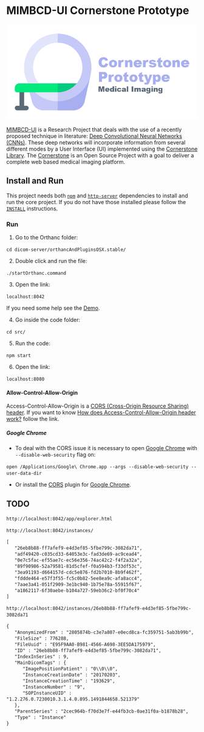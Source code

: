 # MIMBCD-UI Cornerstone Prototype

<img src="assets/banner.png"/>

[MIMBCD-UI](https://mimbcd-ui.github.io/) is a Research Project that deals with the use of a recently proposed technique in literature: [Deep Convolutional Neural Networks (CNNs)](https://en.wikipedia.org/wiki/Convolutional_neural_network). These deep networks will incorporate information from several different modes by a User Interface (UI) implemented using the [Cornerstone Library](https://github.com/chafey/cornerstone). The [Cornerstone](https://github.com/chafey/cornerstone) is an Open Source Project with a goal to deliver a complete web based medical imaging platform.

## Install and Run

This project needs both [`npm`](https://www.npmjs.com/) and [`http-server`](https://github.com/indexzero/http-server) dependencies to install and run the core project. If you do not have those installed please follow the [`INSTALL`](src/INSTALL.md) instructions.

### Run

1) Go to the Orthanc folder:

`cd dicom-server/orthancAndPluginsOSX.stable/`

2) Double click and run the file:

`./startOrthanc.command`

3) Open the link:

`localhost:8042`

If you need some help see the [Demo](https://youtu.be/tkzpT3KpY2A).

4) Go inside the code folder:

`cd src/`

5) Run the code:

`npm start`

6) Open the link:

`localhost:8080`

#### Allow-Control-Allow-Origin

Access-Control-Allow-Origin is a [CORS (Cross-Origin Resource Sharing) header](https://www.html5rocks.com/en/tutorials/cors/). If you want to know [How does Access-Control-Allow-Origin header work?](https://stackoverflow.com/questions/10636611/how-does-access-control-allow-origin-header-work) follow the link.

##### Google Chrome

* To deal with the CORS issue it is necessary to open [Google Chrome](https://www.google.com/intl/en/chrome/browser/desktop/) with `--disable-web-security` flag on:

`open /Applications/Google\ Chrome.app --args --disable-web-security --user-data-dir`

* Or install the  [CORS](https://chrome.google.com/webstore/detail/allow-control-allow-origi/nlfbmbojpeacfghkpbjhddihlkkiljbi?hl=en) plugin for [Google Chrome](https://www.google.com/intl/en/chrome/browser/desktop/).

## TODO

`http://localhost:8042/app/explorer.html`

`http://localhost:8042/instances/`

```
[
   "26eb8b88-ff7afef9-e4d3ef85-5fbe799c-3082da71",
   "adf49420-c035cd33-64053e3c-fad3de69-ac9cead4",
   "0e7c5fac-ef55ae7c-ec56e356-74ac42c2-f4f2a32a",
   "89f90986-52a79581-81d5cfef-f0a594b3-f33df53c",
   "3ea91193-d664157d-cdc5e876-fd2b7010-8b9f462f",
   "fddde464-e57f3f55-fc5c0b82-5ee8ea9c-afa8acc4",
   "7aae3a41-051f2909-3e1bc940-1b75e78a-55915f67",
   "a1862117-6f30aebe-b104a727-59eb36c2-bf0f70c4"
]
```

`http://localhost:8042/instances/26eb8b88-ff7afef9-e4d3ef85-5fbe799c-3082da71`

```
{
   "AnonymizedFrom" : "2805874b-c3e7a807-e0ecd8ca-fc359751-5ab3b99b",
   "FileSize" : 776288,
   "FileUuid" : "E95F9AA0-B981-4566-A698-3EE5DA175979",
   "ID" : "26eb8b88-ff7afef9-e4d3ef85-5fbe799c-3082da71",
   "IndexInSeries" : 9,
   "MainDicomTags" : {
      "ImagePositionPatient" : "0\\0\\0",
      "InstanceCreationDate" : "20170203",
      "InstanceCreationTime" : "193629",
      "InstanceNumber" : "9",
      "SOPInstanceUID" : "1.2.276.0.7230010.3.1.4.0.895.1491844658.521379"
   },
   "ParentSeries" : "2cec964b-f70d3e7f-e44fb3cb-0ae31f0a-b1878b28",
   "Type" : "Instance"
}
```
